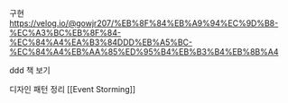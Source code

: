 구현
https://velog.io/@gowjr207/%EB%8F%84%EB%A9%94%EC%9D%B8-%EC%A3%BC%EB%8F%84-%EC%84%A4%EA%B3%84DDD%EB%A5%BC-%EC%84%A4%EB%AA%85%ED%95%B4%EB%B3%B4%EB%8B%A4

ddd 책 보기

디자인 패턴 정리
[[Event Storming]]